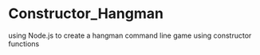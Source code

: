 # Constructor_Hangman
using Node.js to create a hangman command line game using constructor functions
